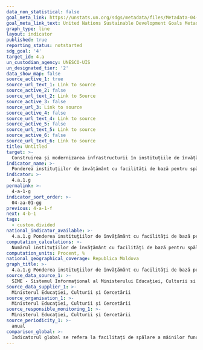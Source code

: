 ```yaml
---
data_non_statistical: false
goal_meta_link: https://unstats.un.org/sdgs/metadata/files/Metadata-04-0A-01.pdf
goal_meta_link_text: United Nations Sustainable Development Goals Metadata (pdf 210kB)
graph_type: line
layout: indicator
published: true
reporting_status: notstarted
sdg_goal: '4'
target_id: 4.a
un_custodian_agency: UNESCO-UIS
un_designated_tier: '2'
data_show_map: false
source_active_1: true
source_url_text_1: Link to source
source_active_2: false
source_url_text_2: Link to Source
source_active_3: false
source_url_3: Link to source
source_active_4: false
source_url_text_4: Link to source
source_active_5: false
source_url_text_5: Link to source
source_active_6: false
source_url_text_6: Link to source
title: Untitled
target: >-
  Construirea și modernizarea infrastructurii în instituțiile de învățământ  astfel încât să corespundă necesităților copiilor, fetelor și băieților și persoanelor cu dizabilități și oferirea unui mediu de învățământ sigur, non-violent și incluziv pentru toți
indicator_name: >-
  Ponderea instituțiilor de învățământ cu facilități de bază pentru spălarea mâinilor (conform definițiilor indicatorilor WASH)
indicator: >-
  4.a.1.g
permalink: >-
  4-a-1-g
indicator_sort_order: >-
  04-aa-01-gg
previous: 4-a-1-f
next: 4-b-1
tags:
  - custom.divided
national_indicator_available: >-
  4.a.1.g Ponderea instituțiilor de învățământ cu facilități de bază pentru spălarea mâinilor (conform definițiilor indicatorilor WASH)
computation_calculations: >-
  Numărul instituțiilor de învățământ cu facilități de bază pentru spălarea mâinilor (conform definițiilor indicatorilor WASH) raportat la numărul total de instituții de învățământ, pe niveluri de învățăminte
computation_units: Procent, %
national_geographical_coverage: Republica Moldova
graph_title: >-
  4.a.1.g Ponderea instituțiilor de învățământ cu facilități de bază pentru spălarea mâinilor (conform definițiilor indicatorilor WASH)
source_data_source_1: >-
  SIME - Sistemul Informațional al Ministerului Educației, Culturii si Cercetării
source_data_supplier_1: >-
  Ministerul Educației, Culturii și Cercetării
source_organisation_1: >-
  Ministerul Educației, Culturii și Cercetării
source_responsible_monitoring_1: >-
  Ministerul Educației, Culturii și Cercetării
source_periodicity_1: >-
  anual
comparison_global: >-
  Indicatorul global se refera la facilitați de spălare a mâinilor funcționale (funcțional). In privința indicatorului național nu este clara situația.
---
```

